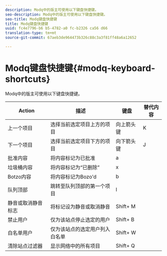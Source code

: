 ```yaml
---
description: Modq中的版主可使用以下键盘快捷键。
seo-description: Modq中的版主可使用以下键盘快捷键。
seo-title: Modq键盘快捷键
title: Modq键盘快捷键
uuid: fc4e7796-b6 b5-4782-a0 fc-b2326 ca56 d66
translation-type: tm+mt
source-git-commit: 67aeb3de964473b326c88c3a3f81ff48a6a12652

---
```



# Modq键盘快捷键{#modq-keyboard-shortcuts}

Modq中的版主可使用以下键盘快捷键。

| Action | 描述 | 键盘 | 替代内容 |
|---|---|---|---|
| 上一个项目 | 选择当前选定项目上方的项目 | 向上箭头键 | K |
| 下一个项目 | 选择当前选定项目下方的项目 | 向下箭头键 | J |
| 批准内容 | 将内容标记为已批准 | a |  |
| 垃圾桶内容 | 将内容标记为“已删除” | x |  |
| Botzo内容 | 将内容标记为Bozo&#39;d | b |  |
| 队列顶部 | 跳转至队列顶部的第一个项目 | l |  |
| 静音或取消静音标志 | 将标记设为静音或取消静音 | Shift+ M |  |
| 禁止用户 | 仅为该站点停止选定的用户 | Shift+ B |  |
| 白名单用户 | 仅为该站点的选定用户列入白名单 | Shift+ W |  |
| 清除站点过滤器 | 显示网络中的所有项目 | Shift+ Q |  |

